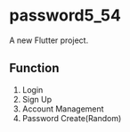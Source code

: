 # password5_54

A new Flutter project.

## Function

1. Login
2. Sign Up
3. Account Management
4. Password Create(Random)